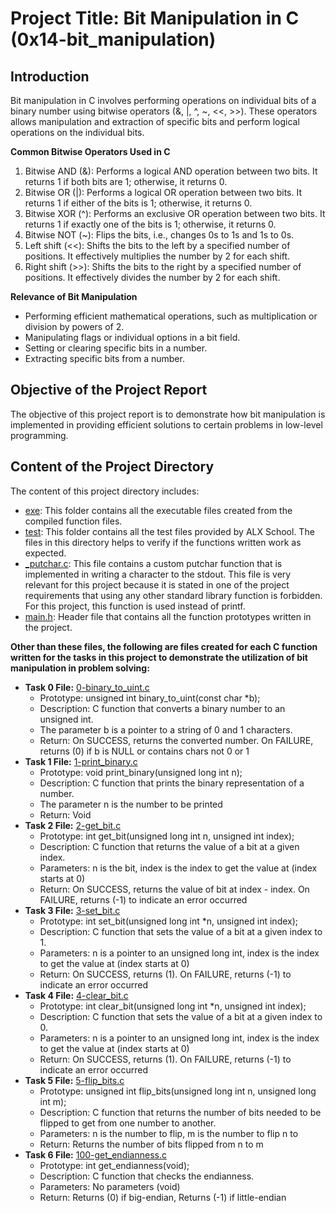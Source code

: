 # Project Title: Bit Manipulation in C (0x14-bit_manipulation)

## Introduction

Bit manipulation in C involves performing operations on individual bits of a binary number using bitwise operators (&, |, ^, ~, <<, >>). These operators allows manipulation and extraction of specific bits and perform logical operations on the individual bits.

**Common Bitwise Operators Used in C**

1. Bitwise AND (&): Performs a logical AND operation between two bits. It returns 1 if both bits are 1; otherwise, it returns 0.
2. Bitwise OR (|): Performs a logical OR operation between two bits. It returns 1 if either of the bits is 1; otherwise, it returns 0.
3. Bitwise XOR (^): Performs an exclusive OR operation between two bits. It returns 1 if exactly one of the bits is 1; otherwise, it returns 0.
4. Bitwise NOT (~): Flips the bits, i.e., changes 0s to 1s and 1s to 0s.
5. Left shift (<<): Shifts the bits to the left by a specified number of positions. It effectively multiplies the number by 2 for each shift.
6. Right shift (>>): Shifts the bits to the right by a specified number of positions. It effectively divides the number by 2 for each shift.

**Relevance of Bit Manipulation**

- Performing efficient mathematical operations, such as multiplication or division by powers of 2.
- Manipulating flags or individual options in a bit field.
- Setting or clearing specific bits in a number.
- Extracting specific bits from a number.

## Objective of the Project Report

The objective of this project report is to demonstrate how bit manipulation is implemented in providing efficient solutions to certain problems in low-level programming.

## Content of the Project Directory

The content of this project directory includes:
- [exe](https://github.com/GoodnessJames/alx-low_level_programming/tree/master/0x14-bit_manipulation/exe): This folder contains all the executable files created from the compiled function files.
- [test](https://github.com/GoodnessJames/alx-low_level_programming/tree/master/0x14-bit_manipulation/test): This folder contains all the test files provided by ALX School. The files in this directory helps to verify if the functions written work as expected.
- [_putchar.c](https://github.com/GoodnessJames/alx-low_level_programming/blob/master/0x14-bit_manipulation/_putchar.c): This file contains a custom putchar function that is implemented in writing a character to the stdout. This file is very relevant for this project because it is stated in one of the project requirements that using any other standard library function is forbidden. For this project, this function is used instead of printf.
- [main.h](https://github.com/GoodnessJames/alx-low_level_programming/blob/master/0x14-bit_manipulation/main.h): Header file that contains all the function prototypes written in the project.

**Other than these files, the following are files created for each C function written for the tasks in this project to demonstrate the utilization of bit manipulation in problem solving:**

- **Task 0 File:** [0-binary_to_uint.c](https://github.com/GoodnessJames/alx-low_level_programming/blob/master/0x14-bit_manipulation/0-binary_to_uint.c)
	- Prototype: unsigned int binary_to_uint(const char *b);
	- Description: C function that converts a binary number to an unsigned int.
	- The parameter b is a pointer to a string of 0 and 1 characters.
	- Return: On SUCCESS, returns the converted number. On FAILURE, returns (0) if b is NULL or contains chars not 0 or 1
- **Task 1 File:** [1-print_binary.c](https://github.com/GoodnessJames/alx-low_level_programming/blob/master/0x14-bit_manipulation/1-print_binary.c)
	- Prototype: void print_binary(unsigned long int n);
	- Description: C function that prints the binary representation of a number.
	- The parameter n is the number to be printed
	- Return: Void
- **Task 2 File:** [2-get_bit.c](https://github.com/GoodnessJames/alx-low_level_programming/blob/master/0x14-bit_manipulation/2-get_bit.c)
	- Prototype: int get_bit(unsigned long int n, unsigned int index);
	- Description: C function that returns the value of a bit at a given index.
	- Parameters: n is the bit, index is the index to get the value at (index starts at 0)
	- Return: On SUCCESS, returns the value of bit at index - index. On FAILURE, returns (-1) to indicate an error occurred
- **Task 3 File:** [3-set_bit.c](https://github.com/GoodnessJames/alx-low_level_programming/blob/master/0x14-bit_manipulation/3-set_bit.c)
	- Prototype: int set_bit(unsigned long int *n, unsigned int index);
	- Description: C function that sets the value of a bit at a given index to 1.
	- Parameters: n is a pointer to an unsigned long int, index is the index to get the value at (index starts at 0)
	- Return: On SUCCESS, returns (1). On FAILURE, returns (-1) to indicate an error occurred
- **Task 4 File:** [4-clear_bit.c](https://github.com/GoodnessJames/alx-low_level_programming/blob/master/0x14-bit_manipulation/4-clear_bit.c)
	- Prototype: int clear_bit(unsigned long int *n, unsigned int index);
	- Description: C function that sets the value of a bit at a given index to 0.
	- Parameters: n is a pointer to an unsigned long int, index is the index to get the value at (index starts at 0)
	- Return: On SUCCESS, returns (1). On FAILURE, returns (-1) to indicate an error occurred
- **Task 5 File:** [5-flip_bits.c](https://github.com/GoodnessJames/alx-low_level_programming/blob/master/0x14-bit_manipulation/5-flip_bits.c)
	- Prototype: unsigned int flip_bits(unsigned long int n, unsigned long int m);
	- Description: C function that returns the number of bits needed to be flipped to get from one number to another.
	- Parameters: n is the number to flip, m is the number to flip n to
	- Return: Returns the number of bits flipped from n to m
- **Task 6 File:** [100-get_endianness.c](https://github.com/GoodnessJames/alx-low_level_programming/blob/master/0x14-bit_manipulation/100-get_endianness.c)
	-  Prototype: int get_endianness(void);
	-  Description: C function that checks the endianness.
	-  Parameters: No parameters (void)
	-  Return: Returns (0) if big-endian, Returns (-1) if little-endian
